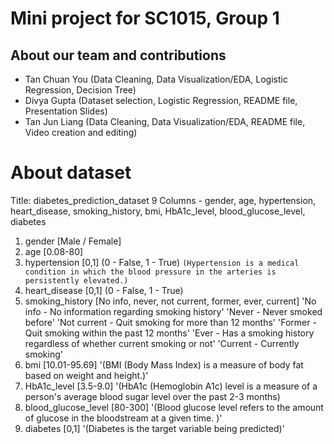# **Mini project for SC1015, Group 1**

## About our team and contributions
- Tan Chuan You (Data Cleaning, Data Visualization/EDA, Logistic Regression, Decision Tree)
- Divya Gupta (Dataset selection, Logistic Regression, README file, Presentation Slides)
- Tan Jun Liang (Data Cleaning, Data Visualization/EDA, README file, Video creation and editing)


# About dataset
Title: diabetes_prediction_dataset
9 Columns - gender, age, hypertension, heart_disease, smoking_history, bmi, HbA1c_level, blood_glucose_level, diabetes

1) gender [Male / Female]
2) age [0.08-80] 
3) hypertension [0,1] (0 - False, 1 - True)
    `(Hypertension is a medical condition in which the blood pressure in the arteries is persistently elevated.)`
4) heart_disease [0,1] (0 - False, 1 - True)
5) smoking_history [No info, never, not current, former, ever, current] 
    'No info - No information regarding smoking history'
    'Never - Never smoked before'
    'Not current - Quit smoking for more than 12 months'
    'Former - Quit smoking within the past 12 months'
    'Ever - Has a smoking history regardless of whether current smoking or not'
    'Current - Currently smoking'
6) bmi [10.01-95.69] 
    '(BMI (Body Mass Index) is a measure of body fat based on weight and height.)'
7) HbA1c_level [3.5-9.0] 
    '(HbA1c (Hemoglobin A1c) level is a measure of a person's average blood sugar level over the past 2-3 months) 
8) blood_glucose_level [80-300] 
    '(Blood glucose level refers to the amount of glucose in the bloodstream at a given time. )'
9) diabetes [0,1] 
    '(Diabetes is the target variable being predicted)'
    
  

